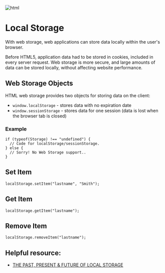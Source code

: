 ![html](https://www.teaching-materials.org/_deprecated/storage/img/html5logo.png)

# Local Storage
With web storage, web applications can store data locally within the user's browser.

Before HTML5, application data had to be stored in cookies, included in every server request. Web storage is more secure, and large amounts of data can be stored locally, without affecting website performance.

## Web Storage Objects
HTML web storage provides two objects for storing data on the client:

* `window.localStorage` - stores data with no expiration date
* `window.sessionStorage` - stores data for one session (data is lost when the browser tab is closed)
### Example
```
if (typeof(Storage) !== "undefined") {
  // Code for localStorage/sessionStorage.
} else {
  // Sorry! No Web Storage support..
}
```
## Set Item
`localStorage.setItem("lastname", "Smith"); `
## Get Item
`localStorage.getItem("lastname"); `
## Remove Item
`localStorage.removeItem("lastname"); `
## Helpful resource:
* [THE PAST, PRESENT & FUTURE OF LOCAL STORAGE](http://diveinto.html5doctor.com/storage.html)
